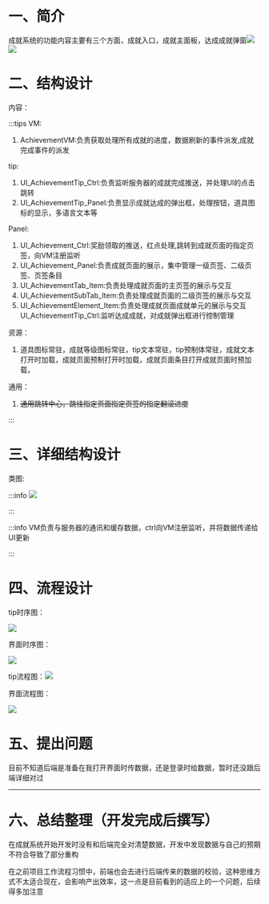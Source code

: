 # 一、简介
成就系统的功能内容主要有三个方面，成就入口，成就主面板，达成成就弹窗![](https://cdn.nlark.com/yuque/0/2024/png/26927517/1727157788481-932771f5-ce66-45ff-a295-9ee17ed87abf.png?x-oss-process=image%2Fformat%2Cwebp%2Fresize%2Cw_1125%2Climit_0)![](https://cdn.nlark.com/yuque/0/2024/png/26927517/1727158305673-4029e0fe-55d9-4572-bb3c-d0af217fb234.png?x-oss-process=image%2Fformat%2Cwebp%2Fresize%2Cw_1125%2Climit_0)



# 二、结构设计
内容：

:::tips
VM:

1. AchievementVM:负责获取处理所有成就的进度，数据刷新的事件派发,成就完成事件的派发

tip:

1. UI_AchievementTip_Ctrl:负责监听服务器的成就完成推送，并处理UI的点击跳转
2. UI_AchievementTip_Panel:负责显示成就达成的弹出框，处理按钮，道具图标的显示，多语言文本等

Panel:

1. UI_Achievement_Ctrl:奖励领取的推送，红点处理,跳转到成就页面的指定页签，向VM注册监听
2. UI_Achievement_Panel:负责成就页面的展示，集中管理一级页签、二级页签、页签条目
3. UI_AchievementTab_Item:负责处理成就页面的主页签的展示与交互
4. UI_AchievementSubTab_Item:负责处理成就页面的二级页签的展示与交互
5. UI_AchievementElement_Item:负责处理成就页面成就单元的展示与交互UI_AchievementTip_Ctrl:监听达成成就，对成就弹出框进行控制管理

资源：

1. 道具图标常驻，成就等级图标常驻，tip文本常驻，tip预制体常驻，成就文本打开时加载，成就页面预制打开时加载，成就页面条目打开成就页面时预加载，

通用：

1. ~~通用跳转中心，跳往指定页面指定页签的指定翻滚进度~~

:::



# 三、详细结构设计
类图:

:::info
![](https://cdn.nlark.com/yuque/0/2024/png/1580229/1729239290315-0bed04f1-d2b3-4766-b358-c289f7b90ad1.png)

:::

:::info
VM负责与服务器的通讯和缓存数据，ctrl向VM注册监听，并将数据传递给UI更新

:::



# 四、流程设计
tip时序图：

![](https://cdn.nlark.com/yuque/0/2024/png/1580229/1729240013462-7256a570-8625-46c2-ab0b-52a18e62e82b.png)

界面时序图：

![](https://cdn.nlark.com/yuque/0/2024/png/1580229/1729229595849-baea029e-b0e6-4598-adda-b8e871a4ae03.png)

tip流程图：![](https://cdn.nlark.com/yuque/0/2024/png/1580229/1729240063281-3ba88322-8710-4f0a-9215-e0957b00a92d.png)

界面流程图：

![](https://cdn.nlark.com/yuque/0/2024/png/1580229/1729228646106-a27b5336-4c9f-4aba-a3e3-a9016796cbbe.png)

# 五、提出问题
目前不知道后端是准备在我打开界面时传数据，还是登录时给数据，暂时还没跟后端详细对过



---

# 六、总结整理（开发完成后撰写）
在成就系统开始开发时没有和后端完全对清楚数据，开发中发现数据与自己的预期不符合导致了部分重构

在之前项目工作流程习惯中，前端也会去进行后端传来的数据的校验，这种思维方式不太适合现在，会影响产出效率，这一点是目前看到的适应上的一个问题，后续得多加注意

